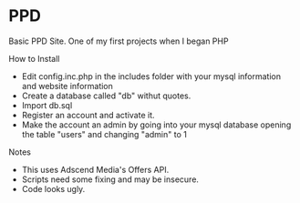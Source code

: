 PPD
===

Basic PPD Site. One of my first projects when I began PHP


How to Install
- Edit config.inc.php in the includes folder with your mysql information and website information
- Create a database called "db" withut quotes.
- Import db.sql
- Register an account and activate it.
- Make the account an admin by going into your mysql database opening the table "users" and changing "admin" to 1 


Notes
- This uses Adscend Media's Offers API.
- Scripts need some fixing and may be insecure.
- Code looks ugly.
